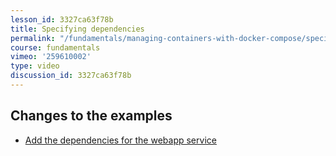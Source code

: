 ```yaml
---
lesson_id: 3327ca63f78b
title: Specifying dependencies
permalink: "/fundamentals/managing-containers-with-docker-compose/specifying-dependencies/"
course: fundamentals
vimeo: '259610002'
type: video
discussion_id: 3327ca63f78b
---
```


## Changes to the examples
* [Add the dependencies for the webapp service](https://github.com/learndocker/docker_examples/commit/b931e49)
